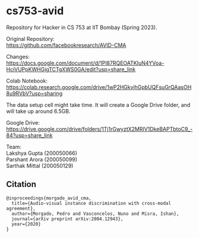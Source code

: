 # cs753-avid

Repository for Hacker in CS 753 at IIT Bombay (Spring 2023).

Original Repository:  
https://github.com/facebookresearch/AVID-CMA

Changes:  
https://docs.google.com/document/d/1Pl87RQEOATKIuN4YVoa-HciVUPpKWHGjgTCTgXWS0GA/edit?usp=share_link

Colab Notebook:  
https://colab.research.google.com/drive/1wP2HGkvjhGpbUQFsuGrQAasOH8u9RVbV?usp=sharing

The data setup cell might take time. It will create a Google Drive folder, and will take up
around 6.5GB.

Google Drive:  
https://drive.google.com/drive/folders/1Tj1rGwyztX2MRlV1DkeBAPTbtoC9_-84?usp=share_link

Team:  
Lakshya Gupta (200050066)  
Parshant Arora (200050099)  
Sarthak Mittal (200050129)

## Citation
```
@inproceedings{morgado_avid_cma,
  title={Audio-visual instance discrimination with cross-modal agreement},
  author={Morgado, Pedro and Vasconcelos, Nuno and Misra, Ishan},
  journal={arXiv preprint arXiv:2004.12943},
  year={2020}
}
```
